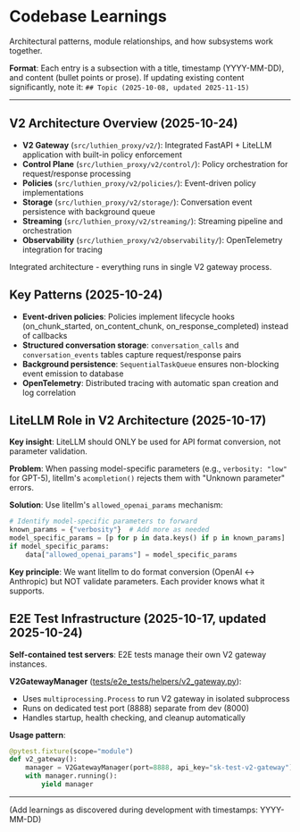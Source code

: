 # Codebase Learnings

Architectural patterns, module relationships, and how subsystems work together.

**Format**: Each entry is a subsection with a title, timestamp (YYYY-MM-DD), and content (bullet points or prose).
If updating existing content significantly, note it: `## Topic (2025-10-08, updated 2025-11-15)`

---

## V2 Architecture Overview (2025-10-24)

- **V2 Gateway** (`src/luthien_proxy/v2/`): Integrated FastAPI + LiteLLM application with built-in policy enforcement
- **Control Plane** (`src/luthien_proxy/v2/control/`): Policy orchestration for request/response processing
- **Policies** (`src/luthien_proxy/v2/policies/`): Event-driven policy implementations
- **Storage** (`src/luthien_proxy/v2/storage/`): Conversation event persistence with background queue
- **Streaming** (`src/luthien_proxy/v2/streaming/`): Streaming pipeline and orchestration
- **Observability** (`src/luthien_proxy/v2/observability/`): OpenTelemetry integration for tracing

Integrated architecture - everything runs in single V2 gateway process.

## Key Patterns (2025-10-24)

- **Event-driven policies**: Policies implement lifecycle hooks (on_chunk_started, on_content_chunk, on_response_completed) instead of callbacks
- **Structured conversation storage**: `conversation_calls` and `conversation_events` tables capture request/response pairs
- **Background persistence**: `SequentialTaskQueue` ensures non-blocking event emission to database
- **OpenTelemetry**: Distributed tracing with automatic span creation and log correlation

## LiteLLM Role in V2 Architecture (2025-10-17)

**Key insight**: LiteLLM should ONLY be used for API format conversion, not parameter validation.

**Problem**: When passing model-specific parameters (e.g., `verbosity: "low"` for GPT-5), litellm's `acompletion()` rejects them with "Unknown parameter" errors.

**Solution**: Use litellm's `allowed_openai_params` mechanism:
```python
# Identify model-specific parameters to forward
known_params = {"verbosity"}  # Add more as needed
model_specific_params = [p for p in data.keys() if p in known_params]
if model_specific_params:
    data["allowed_openai_params"] = model_specific_params
```

**Key principle**: We want litellm to do format conversion (OpenAI ↔ Anthropic) but NOT validate parameters. Each provider knows what it supports.

## E2E Test Infrastructure (2025-10-17, updated 2025-10-24)

**Self-contained test servers**: E2E tests manage their own V2 gateway instances.

**V2GatewayManager** ([tests/e2e_tests/helpers/v2_gateway.py](../../tests/e2e_tests/helpers/v2_gateway.py)):
- Uses `multiprocessing.Process` to run V2 gateway in isolated subprocess
- Runs on dedicated test port (8888) separate from dev (8000)
- Handles startup, health checking, and cleanup automatically

**Usage pattern**:
```python
@pytest.fixture(scope="module")
def v2_gateway():
    manager = V2GatewayManager(port=8888, api_key="sk-test-v2-gateway")
    with manager.running():
        yield manager
```

---

(Add learnings as discovered during development with timestamps: YYYY-MM-DD)
